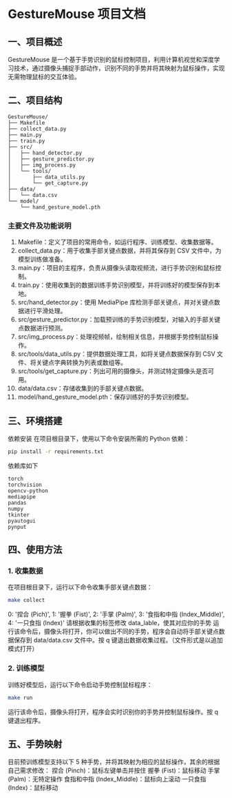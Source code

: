 # GestureMouse 项目文档

## 一、项目概述
GestureMouse 是一个基于手势识别的鼠标控制项目，利用计算机视觉和深度学习技术，通过摄像头捕捉手部动作，识别不同的手势并将其映射为鼠标操作，实现无需物理鼠标的交互体验。
## 二、项目结构
```
GestureMouse/
├── Makefile
├── collect_data.py
├── main.py
├── train.py
├── src/
│   ├── hand_detector.py
│   ├── gesture_predictor.py
│   ├── img_process.py
│   └── tools/
│       ├── data_utils.py
│       └── get_capture.py
├── data/
│   └── data.csv
└── model/
    └── hand_gesture_model.pth
```


### 主要文件及功能说明
1. Makefile：定义了项目的常用命令，如运行程序、训练模型、收集数据等。
2. collect_data.py：用于收集手部关键点数据，并将其保存到 CSV 文件中，为模型训练做准备。
3. main.py：项目的主程序，负责从摄像头读取视频流，进行手势识别和鼠标控制。
4. train.py：使用收集到的数据训练手势识别模型，并将训练好的模型保存到本地。
5. src/hand_detector.py：使用 MediaPipe 库检测手部关键点，并对关键点数据进行平滑处理。
6. src/gesture_predictor.py：加载预训练的手势识别模型，对输入的手部关键点数据进行预测。
7. src/img_process.py：处理视频帧，绘制相关信息，并根据手势控制鼠标操作。
8. src/tools/data_utils.py：提供数据处理工具，如将关键点数据保存到 CSV 文件、将关键点字典转换为列表或数组等。
9. src/tools/get_capture.py：列出可用的摄像头，并测试特定摄像头是否可用。
10. data/data.csv：存储收集到的手部关键点数据。
11. model/hand_gesture_model.pth：保存训练好的手势识别模型。

## 三、环境搭建
依赖安装
在项目根目录下，使用以下命令安装所需的 Python 依赖：

```bash
pip install -r requirements.txt
```

依赖库如下
```
torch
torchvision
opencv-python
mediapipe
pandas
numpy
tkinter
pyautogui
pynput
```

## 四、使用方法

### 1. 收集数据
在项目根目录下，运行以下命令收集手部关键点数据：
```bash
make collect
```
0: '捏合 (Pich)', 1: '握拳 (Fist)', 2: '手掌 (Palm)', 3: '食指和中指 (Index_Middle)', 4: '一只食指 (Index)'
请根据收集的标签修改 data_lable，使其对应你的手势
运行该命令后，摄像头将打开，你可以做出不同的手势，程序会自动将手部关键点数据保存到 data/data.csv 文件中。按 q 键退出数据收集过程。（文件形式是以追加模式打开）

### 2. 训练模型
训练好模型后，运行以下命令启动手势控制鼠标程序：
```bash
make run
```
运行该命令后，摄像头将打开，程序会实时识别你的手势并控制鼠标操作。按 q 键退出程序。


## 五、手势映射

目前预训练模型支持以下 5 种手势，并将其映射为相应的鼠标操作，其余的根据自己需求修改：
捏合 (Pinch)：鼠标左键单击并按住
握拳 (Fist)：鼠标移动
手掌 (Palm)：无特定操作
食指和中指 (Index_Middle)：鼠标向上滚动
一只食指 (Index)：鼠标移动
